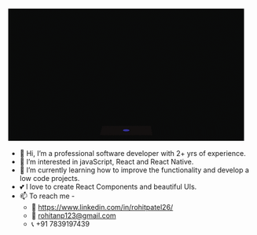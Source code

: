 ![](https://github.com/rohitanp123/rohitanp123/blob/main/giphy.gif)

- 👋 Hi, I’m a professional software developer with 2+ yrs of experience.
- 💞️ I’m interested in javaScript, React and React Native.
- 🌱 I’m currently learning how to improve the functionality and develop a low code projects.
- 💕 I love to create React Components and beautiful UIs.
- 📫 To reach me -
  - 🎫 https://www.linkedin.com/in/rohitpatel26/
  - 📧 rohitanp123@gmail.com
  - 📞 +91 7839197439


<!---
rohitanp123/rohitanp123 is a ✨ special ✨ repository because its `README.md` (this file) appears on your GitHub profile.
You can click the Preview link to take a look at your changes.
--->
